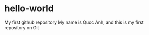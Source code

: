 # hello-world
My first github repository
My name is Quoc Anh, and this is my first repository on Git
